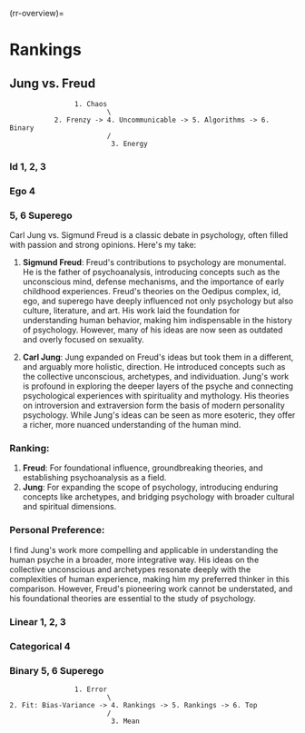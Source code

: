 (rr-overview)=
# Rankings

## Jung vs. Freud

                    1. Chaos
                            \
               2. Frenzy -> 4. Uncommunicable -> 5. Algorithms -> 6. Binary
                            /
                             3. Energy

### Id 1, 2, 3
### Ego 4
### 5, 6 Superego

Carl Jung vs. Sigmund Freud is a classic debate in psychology, often filled with passion and strong opinions. Here's my take:

1. **Sigmund Freud**: Freud's contributions to psychology are monumental. He is the father of psychoanalysis, introducing concepts such as the unconscious mind, defense mechanisms, and the importance of early childhood experiences. Freud's theories on the Oedipus complex, id, ego, and superego have deeply influenced not only psychology but also culture, literature, and art. His work laid the foundation for understanding human behavior, making him indispensable in the history of psychology. However, many of his ideas are now seen as outdated and overly focused on sexuality.

2. **Carl Jung**: Jung expanded on Freud's ideas but took them in a different, and arguably more holistic, direction. He introduced concepts such as the collective unconscious, archetypes, and individuation. Jung's work is profound in exploring the deeper layers of the psyche and connecting psychological experiences with spirituality and mythology. His theories on introversion and extraversion form the basis of modern personality psychology. While Jung's ideas can be seen as more esoteric, they offer a richer, more nuanced understanding of the human mind.

### Ranking:

1. **Freud**: For foundational influence, groundbreaking theories, and establishing psychoanalysis as a field.
2. **Jung**: For expanding the scope of psychology, introducing enduring concepts like archetypes, and bridging psychology with broader cultural and spiritual dimensions.

### Personal Preference:

I find Jung's work more compelling and applicable in understanding the human psyche in a broader, more integrative way. His ideas on the collective unconscious and archetypes resonate deeply with the complexities of human experience, making him my preferred thinker in this comparison. However, Freud's pioneering work cannot be understated, and his foundational theories are essential to the study of psychology.

### Linear 1, 2, 3
### Categorical 4
### Binary 5, 6 Superego

                    1. Error
                            \
    2. Fit: Bias-Variance -> 4. Rankings -> 5. Rankings -> 6. Top
                            /
                             3. Mean